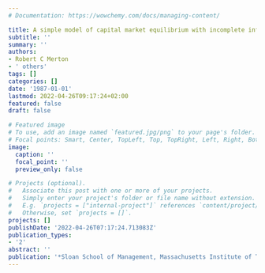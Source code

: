 ```yaml
---
# Documentation: https://wowchemy.com/docs/managing-content/

title: A simple model of capital market equilibrium with incomplete information
subtitle: ''
summary: ''
authors:
- Robert C Merton
- ' others'
tags: []
categories: []
date: '1987-01-01'
lastmod: 2022-04-26T09:17:24+02:00
featured: false
draft: false

# Featured image
# To use, add an image named `featured.jpg/png` to your page's folder.
# Focal points: Smart, Center, TopLeft, Top, TopRight, Left, Right, BottomLeft, Bottom, BottomRight.
image:
  caption: ''
  focal_point: ''
  preview_only: false

# Projects (optional).
#   Associate this post with one or more of your projects.
#   Simply enter your project's folder or file name without extension.
#   E.g. `projects = ["internal-project"]` references `content/project/deep-learning/index.md`.
#   Otherwise, set `projects = []`.
projects: []
publishDate: '2022-04-26T07:17:24.713083Z'
publication_types:
- '2'
abstract: ''
publication: '*Sloan School of Management, Massachusetts Institute of Technology;*'
---
```

